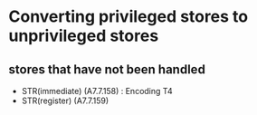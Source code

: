 # Converting privileged stores to unprivileged stores

## stores that have not been handled
- STR(immediate) (A7.7.158) : Encoding T4
- STR(register) (A7.7.159)
